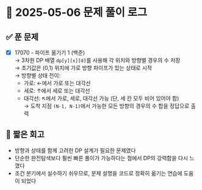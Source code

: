 # 📅 2025-05-06 문제 풀이 로그

## ✅ 푼 문제

- [x] 17070 - 파이프 옮기기 1 (백준)  
  → 3차원 DP 배열 `dp[y][x][d]`를 사용해 각 위치와 방향별 경우의 수 저장  
  → 초기값은 (0,1) 위치에 가로 방향 파이프가 있는 상태로 시작  
  → 방향별 상태 전이:
    - 가로: ←에서 가로 또는 대각선
    - 세로: ↑에서 세로 또는 대각선
    - 대각선: ↖에서 가로, 세로, 대각선 가능 (단, 세 칸 모두 비어 있어야 함)  
  → 도착 지점 `(N-1, N-1)`에서 가능한 모든 방향의 경우의 수 합을 정답으로 출력

## 🧠 짧은 회고

- 방향과 상태를 함께 고려한 DP 설계가 필요한 문제였다  
- 단순한 완전탐색보다 훨씬 빠른 풀이가 가능하다는 점에서 DP의 강력함을 다시 느꼈다  
- 조건 분기에서 실수하기 쉬우므로, 문제 설명을 코드로 정확히 옮기는 연습에 도움이 되었다
